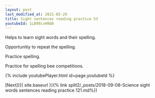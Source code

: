 ```yaml
---
layout: post
last_modified_at: 2021-03-29
title: Sight sentences reading practice 53
youtubeId: 1LB99ivH9Q0
---
```

 
 
Helps to learn sight words and their spelling.

Opportunitiy to repeat the spelling. 

Practice spelling. 
 
Practice for spelling bee competitions. 
 
{% include youtubePlayer.html id=page.youtubeId %}
 
 

[Next]({{ site.baseurl }}{% link  split2/_posts/2018-09-08-Science sight words sentences reading practice 121.md%})
 
